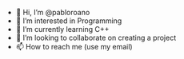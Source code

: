 - 👋 Hi, I’m @pabloroano
- 👀 I’m interested in Programming
- 🌱 I’m currently learning C++
- 💞️ I’m looking to collaborate on creating a project 
- 📫 How to reach me (use my email)

